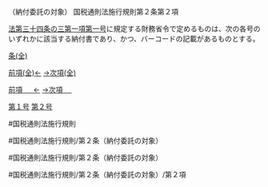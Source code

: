 （納付委託の対象）
国税通則法施行規則第２条第２項

[法第三十四条の三第一項第一号](国税通則法＿＿＿＿＿第３４条の３第１項第１号)に規定する財務省令で定めるものは、次の各号のいずれかに該当する納付書であり、かつ、バーコードの記載があるものとする。

[条(全)](国税通則法施行規則＿第２条_.md)

[前項(全)←](国税通則法施行規則＿第２条第１項_.md)    [→次項(全)](国税通則法施行規則＿第２条第３項_.md)

[前項 　 ←](国税通則法施行規則＿第２条第１項.md)    [→次項 　 ](国税通則法施行規則＿第２条第３項.md)

[第１号](国税通則法施行規則＿第２条第２項第１号.md)  [第２号](国税通則法施行規則＿第２条第２項第２号.md)  

#国税通則法施行規則

#国税通則法施行規則/第２条（納付委託の対象）

#国税通則法施行規則/第２条（納付委託の対象）

#国税通則法施行規則/第２条（納付委託の対象）/第２項

